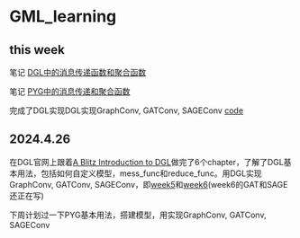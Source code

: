 # GML_learning

## this week

笔记 [DGL中的消息传递函数和聚合函数](./DGL_learning/DGL中的消息传递函数和聚合函数.md)

笔记 [PYG中的消息传递和聚合函数](.\PYG_learning\PYG中的消息传递和聚合函数.md)

完成了DGL实现DGL实现GraphConv, GATConv, SAGEConv [code](./DGL_learning/week6-DGL实现GraphConv,GATConv,SAGEConv.ipynb)

## 2024.4.26

在DGL官网上跟着[A Blitz Introduction to DGL](https://docs.dgl.ai/tutorials/blitz/index.html)做完了6个chapter，了解了DGL基本用法，包括如何自定义模型，mess_func和reduce_func。用DGL实现GraphConv, GATConv, SAGEConv，即[week5](https://colab.research.google.com/drive/1xSMe9xdEN6EziexnhnYghEXIlPbTC9B5?usp=sharing)和[week6](https://colab.research.google.com/drive/1xSMe9xdEN6EziexnhnYghEXIlPbTC9B5?usp=sharing)(week6的GAT和SAGE还正在写)

下周计划过一下PYG基本用法，搭建模型，用实现GraphConv, GATConv, SAGEConv


